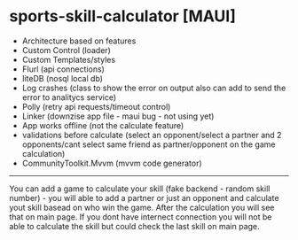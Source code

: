 # sports-skill-calculator [MAUI]

- Architecture based on features
- Custom Control (loader)
- Custom Templates/styles
- Flurl (api connections)
- liteDB (nosql local db)
- Log crashes (class to show the error on output also can add to send the error to analitycs service)
- Polly (retry api requests/timeout control)
- Linker (downzise app file - maui bug - not using yet)
- App works offline (not the calculate feature)
- validations before calculate (select an opponent/select a partner and 2 opponents/cant select same friend as partner/opponent on the game calculation)
- CommunityToolkit.Mvvm (mvvm code generator)

----
You can add a game to calculate your skill (fake backend - random skill number) - you will able to add a partner or just an opponent and calculate yout skill basead on who win the game. After the calculation you will see that on main page. If you dont have internect connection you will not be able to calculate the skill but could check the last skill on main page.
